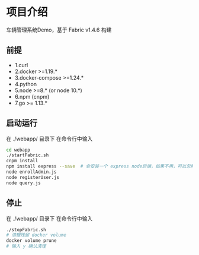 # 项目介绍
车辆管理系统Demo，基于 Fabric v1.4.6 构建

## 前提
- 1.curl
- 2.docker >=1.19.*
- 3.docker-compose >=1.24.*
- 4.python
- 5.node >=8.* (or node 10.*)
- 6.npm (cnpm)
- 7.go >= 1.13.*

## 启动运行
在 ./webapp/ 目录下
在命令行中输入
```bash
cd webapp
./startFabric.sh
cnpm install
npm install express --save  # 会安装一个 express node后端，如果不用，可以忽略这一句，对应的后端在 web.js 中，用 node web.js 启动，localhost:3000 查看
node enrollAdmin.js
node registerUser.js
node query.js
```

## 停止
在 ./webapp/ 目录下
在命令行中输入
```bash
./stopFabric.sh
# 清理残留 docker volume 
docker volume prune
# 输入 y 确认清理
```